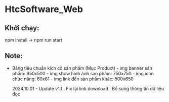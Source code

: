# HtcSoftware_Web

## Khởi chạy:

npm install -> npm run start

## Note:

- Bảng tiêu chuẩn kích cỡ sản phẩm (Mục Product) - img banner sản phẩm: 650x500 - img show hình ảnh sản phẩm: 750x750 - img icon chức năng: 60x61 - img link đến sản phẩm khác: 500x650

  2024.10.01 - Update v1.1
  . Fix lại link download
  . Bổ sung thông tin dữ liệu đọc
